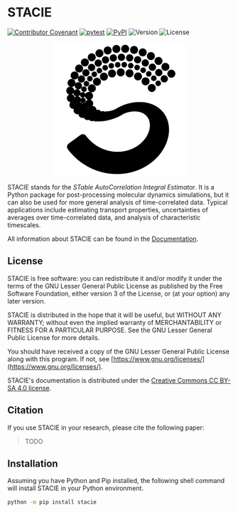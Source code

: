 # STACIE

[![Contributor Covenant](https://img.shields.io/badge/Contributor%20Covenant-2.1-4baaaa.svg)](CODE_OF_CONDUCT.md)
[![pytest](https://github.com/molmod/stacie/actions/workflows/pytest.yaml/badge.svg)](https://github.com/molmod/stacie/actions/workflows/pytest.yaml)
[![PyPI](https://img.shields.io/pypi/v/stacie.svg)](https://pypi.python.org/pypi/stacie/)
![Version](https://img.shields.io/pypi/pyversions/stacie.svg)
![License](https://img.shields.io/github/license/molmod/stacie)

<p align="center">
    <picture>
      <source media="(prefers-color-scheme: dark)" srcset="docs/source/static/stacie-logo-white.svg">
      <source media="(prefers-color-scheme: light)" srcset="docs/source/static/stacie-logo-black.svg">
      <img alt="Shows a black logo in light color mode and a white one in dark color mode." src="docs/source/static/stacie-logo-black.svg">
    </picture>
</p>

STACIE stands for the *STable AutoCorrelation Integral Estimator*.
It is a Python package for post-processing molecular dynamics simulations,
but it can also be used for more general analysis of time-correlated data.
Typical applications include estimating transport properties,
uncertainties of averages over time-correlated data,
and analysis of characteristic timescales.

All information about STACIE can be found in the [Documentation](https://molmod.github.io/stacie).

## License

STACIE is free software: you can redistribute it and/or modify it
under the terms of the GNU Lesser General Public License
as published by the Free Software Foundation,
either version 3 of the License, or (at your option) any later version.

STACIE is distributed in the hope that it will be useful,
but WITHOUT ANY WARRANTY;
without even the implied warranty of MERCHANTABILITY or FITNESS FOR A PARTICULAR PURPOSE.
See the GNU Lesser General Public License for more details.

You should have received a copy of the GNU Lesser General Public License along with this program.
If not, see [https://www.gnu.org/licenses/](https://www.gnu.org/licenses/).

STACIE's documentation is distributed under the
[Creative Commons CC BY-SA 4.0 license](https://creativecommons.org/licenses/by-sa/4.0/).

## Citation

If you use STACIE in your research, please cite the following paper:

> TODO

## Installation

Assuming you have Python and Pip installed,
the following shell command will install STACIE in your Python environment.

```bash
python -m pip install stacie
```

